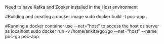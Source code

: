 Need to have Kafka and Zooker installed in the Host environment

#Building and creating a docker image
sudo docker build -t poc-app .

#Running a docker container use --net="host" to access the host os server as localhost
sudo docker run -v /home/ankita/go:/go --net="host" --name poc-go poc-app

